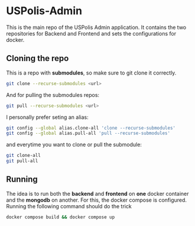 # USPolis-Admin

This is the main repo of the USPolis Admin application. It contains the two repositories for Backend and Frontend and sets the configurations for docker.

## Cloning the repo

This is a repo with **submodules**, so make sure to git clone it correctly.

```bash
git clone --recurse-submodules <url>
```

And for pulling the submodules repos:

```bash
git pull --recurse-submodules <url>
```

I personally prefer seting an alias:

```bash
git config --global alias.clone-all 'clone --recurse-submodules'
git config --global alias.pull-all 'pull --recurse-submodules'
```

and everytime you want to clone or pull the submodule:

```bash
git clone-all
git pull-all
```
## Running

The idea is to run both the **backend** and **frontend** on **one** docker container and the **mongodb** on another.
For this, the docker compose is configured.
Running the following command should do the trick

```bash
docker compose build && docker compose up
```